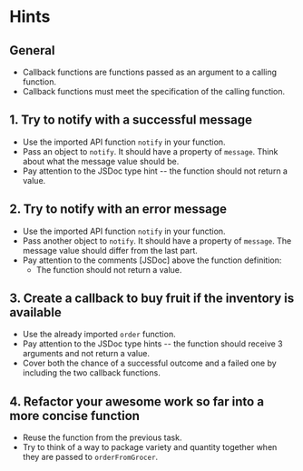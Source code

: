 # Hints

## General

- Callback functions are functions passed as an argument to a calling function.
- Callback functions must meet the specification of the calling function.

## 1. Try to notify with a successful message

- Use the imported API function `notify` in your function.
- Pass an object to `notify`. It should have a property of `message`. Think about what the message value should be.
- Pay attention to the JSDoc type hint -- the function should not return a value.

## 2. Try to notify with an error message

- Use the imported API function `notify` in your function.
- Pass another object to `notify`. It should have a property of `message`. The message value should differ from the last part.
- Pay attention to the comments [JSDoc] above the function definition:
  - The function should not return a value.

## 3. Create a callback to buy fruit if the inventory is available

- Use the already imported `order` function.
- Pay attention to the JSDoc type hints -- the function should receive 3 arguments and not return a value.
- Cover both the chance of a successful outcome and a failed one by including the two callback functions.

## 4. Refactor your awesome work so far into a more concise function

- Reuse the function from the previous task.
- Try to think of a way to package variety and quantity together when they are passed to `orderFromGrocer`.
